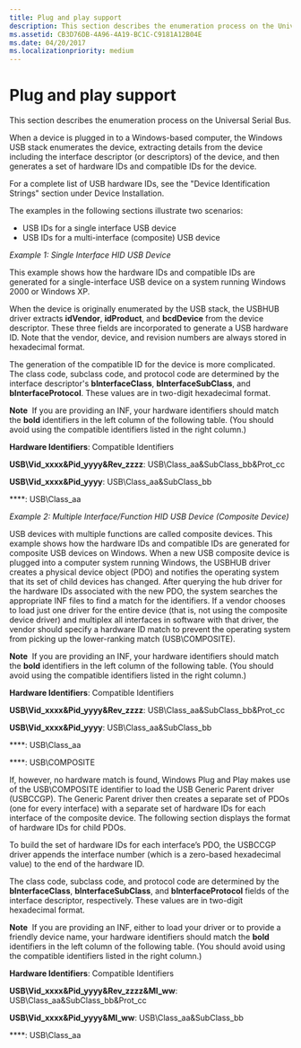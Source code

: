 ```yaml
---
title: Plug and play support
description: This section describes the enumeration process on the Universal Serial Bus.
ms.assetid: CB3D76DB-4A96-4A19-BC1C-C9181A12B04E
ms.date: 04/20/2017
ms.localizationpriority: medium
---
```


# Plug and play support


This section describes the enumeration process on the Universal Serial Bus.

When a device is plugged in to a Windows-based computer, the Windows USB stack enumerates the device, extracting details from the device including the interface descriptor (or descriptors) of the device, and then generates a set of hardware IDs and compatible IDs for the device.

For a complete list of USB hardware IDs, see the "Device Identification Strings" section under Device Installation.

The examples in the following sections illustrate two scenarios:

-   USB IDs for a single interface USB device
-   USB IDs for a multi-interface (composite) USB device

*Example 1: Single Interface HID USB Device*

This example shows how the hardware IDs and compatible IDs are generated for a single-interface USB device on a system running Windows 2000 or Windows XP.

When the device is originally enumerated by the USB stack, the USBHUB driver extracts **idVendor**, **idProduct**, and **bcdDevice** from the device descriptor. These three fields are incorporated to generate a USB hardware ID. Note that the vendor, device, and revision numbers are always stored in hexadecimal format.

The generation of the compatible ID for the device is more complicated. The class code, subclass code, and protocol code are determined by the interface descriptor's **bInterfaceClass**, **bInterfaceSubClass**, and **bInterfaceProtocol**. These values are in two-digit hexadecimal format.

**Note**  If you are providing an INF, your hardware identifiers should match the **bold** identifiers in the left column of the following table. (You should avoid using the compatible identifiers listed in the right column.)

 

**Hardware Identifiers**: Compatible Identifiers

****USB\\Vid\_xxxx&Pid\_yyyy&Rev\_zzzz****: USB\\Class\_aa&SubClass\_bb&Prot\_cc

****USB\\Vid\_xxxx&Pid\_yyyy****: USB\\Class\_aa&SubClass\_bb

****: USB\\Class\_aa


 

*Example 2: Multiple Interface/Function HID USB Device (Composite Device)*

USB devices with multiple functions are called composite devices. This example shows how the hardware IDs and compatible IDs are generated for composite USB devices on Windows. When a new USB composite device is plugged into a computer system running Windows, the USBHUB driver creates a physical device object (PDO) and notifies the operating system that its set of child devices has changed. After querying the hub driver for the hardware IDs associated with the new PDO, the system searches the appropriate INF files to find a match for the identifiers. If a vendor chooses to load just one driver for the entire device (that is, not using the composite device driver) and multiplex all interfaces in software with that driver, the vendor should specify a hardware ID match to prevent the operating system from picking up the lower-ranking match (USB\\COMPOSITE).

**Note**  If you are providing an INF, your hardware identifiers should match the **bold** identifiers in the left column of the following table. (You should avoid using the compatible identifiers listed in the right column.)

 

**Hardware Identifiers**: Compatible Identifiers

****USB\\Vid\_xxxx&Pid\_yyyy&Rev\_zzzz****: USB\\Class\_aa&SubClass\_bb&Prot\_cc

****USB\\Vid\_xxxx&Pid\_yyyy****: USB\\Class\_aa&SubClass\_bb

****: USB\\Class\_aa

****: USB\\COMPOSITE


 

If, however, no hardware match is found, Windows Plug and Play makes use of the USB\\COMPOSITE identifier to load the USB Generic Parent driver (USBCCGP). The Generic Parent driver then creates a separate set of PDOs (one for every interface) with a separate set of hardware IDs for each interface of the composite device. The following section displays the format of hardware IDs for child PDOs.

To build the set of hardware IDs for each interface’s PDO, the USBCCGP driver appends the interface number (which is a zero-based hexadecimal value) to the end of the hardware ID.

The class code, subclass code, and protocol code are determined by the **bInterfaceClass**, **bInterfaceSubClass**, and **bInterfaceProtocol** fields of the interface descriptor, respectively. These values are in two-digit hexadecimal format.

**Note**  If you are providing an INF, either to load your driver or to provide a friendly device name, your hardware identifiers should match the **bold** identifiers in the left column of the following table. (You should avoid using the compatible identifiers listed in the right column.)

 

**Hardware Identifiers**: Compatible Identifiers

****USB\\Vid\_xxxx&Pid\_yyyy&Rev\_zzzz&MI\_ww****: USB\\Class\_aa&SubClass\_bb&Prot\_cc

****USB\\Vid\_xxxx&Pid\_yyyy&MI\_ww****: USB\\Class\_aa&SubClass\_bb

****: USB\\Class\_aa


 

 

 




